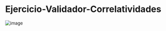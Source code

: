 # Ejercicio-Validador-Correlatividades
![image](https://github.com/user-attachments/assets/eead8668-b3a8-4de4-8779-83fb62f67e17)
